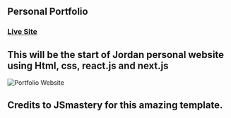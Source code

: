 ## Personal Portfolio
### [Live Site](https://xtrajoes.com)
## This will be the start of Jordan personal website using Html, css, react.js and next.js

![Portfolio Website](https://ibb.co/gM1rZfS)
## Credits to JSmastery for this amazing template.

